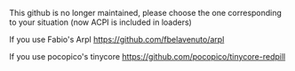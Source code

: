 This github is no longer maintained, please choose the one corresponding to your situation
(now ACPI is included in loaders)

If you use Fabio's Arpl
https://github.com/fbelavenuto/arpl

If you use pocopico's tinycore
https://github.com/pocopico/tinycore-redpill
